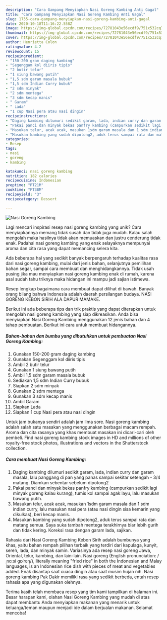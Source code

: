 ```yaml
---
description: "Cara Gampang Menyiapkan Nasi Goreng Kambing Anti Gagal"
title: "Cara Gampang Menyiapkan Nasi Goreng Kambing Anti Gagal"
slug: 1735-cara-gampang-menyiapkan-nasi-goreng-kambing-anti-gagal
date: 2020-10-18T11:16:22.558Z
image: https://img-global.cpcdn.com/recipes/72781043e56ecdf9/751x532cq70/nasi-goreng-kambing-foto-resep-utama.jpg
thumbnail: https://img-global.cpcdn.com/recipes/72781043e56ecdf9/751x532cq70/nasi-goreng-kambing-foto-resep-utama.jpg
cover: https://img-global.cpcdn.com/recipes/72781043e56ecdf9/751x532cq70/nasi-goreng-kambing-foto-resep-utama.jpg
author: Henrietta Colon
ratingvalue: 4.2
reviewcount: 15
recipeingredient:
- "150-200 gram daging kambing"
- "Segenggam kol diiris tipis"
- "2 butir telur"
- "1 siung bawang putih"
- "1,5 sdm garam masala bubuk"
- "1,5 sdm Indian Curry bubuk"
- "2 sdm minyak"
- "2 sdm mentega"
- "3 sdm kecap manis"
- " Garam"
- " Lada"
- "1 cup Nasi pera atau nasi dingin"
recipeinstructions:
- "Daging kambing dilumuri sedikit garam, lada, indian curry dan garam masala, lalu panggang di pan yang panas sampai sekitar setengah - 3/4 matang. Diamkan sebentar sebelum dipotong2"
- "Pakai panci dan minyak bekas panfry kambing (campurkan sedikit lagi minyak goreng kalau kurang), tumis kol sampai agak layu, lalu masukan bawang putih."
- "Masukan telur, acak acak, masukan 1sdm garam masala dan 1 sdm indian curry, lalu masukan nasi pera (atau nasi dingin sisa kemarin yang dikulkas), beri kecap manis."
- "Masukan kambing yang sudah dipotong2, aduk terus sampai rata dan matang semua. Saya suka tambah mentega terakhirnya biar lebih gurih dan tidak kering. Koreksi rasa dengan garam lada, sajikan."
categories:
- Resep
tags:
- nasi
- goreng
- kambing

katakunci: nasi goreng kambing 
nutrition: 182 calories
recipecuisine: Indonesian
preptime: "PT21M"
cooktime: "PT38M"
recipeyield: "3"
recipecategory: Dessert

---
```



![Nasi Goreng Kambing](https://img-global.cpcdn.com/recipes/72781043e56ecdf9/751x532cq70/nasi-goreng-kambing-foto-resep-utama.jpg)

Lagi mencari inspirasi resep nasi goreng kambing yang unik? Cara menyiapkannya memang tidak susah dan tidak juga mudah. Kalau salah mengolah maka hasilnya tidak akan memuaskan dan justru cenderung tidak enak. Padahal nasi goreng kambing yang enak selayaknya mempunyai aroma dan cita rasa yang dapat memancing selera kita.

Ada beberapa hal yang sedikit banyak berpengaruh terhadap kualitas rasa dari nasi goreng kambing, mulai dari jenis bahan, selanjutnya pemilihan bahan segar, sampai cara membuat dan menghidangkannya. Tidak usah pusing jika mau menyiapkan nasi goreng kambing enak di rumah, karena asal sudah tahu triknya maka hidangan ini mampu jadi sajian istimewa.

Resep lengkap bagaimana cara membuat dapat dilihat di bawah. Banyak orang bilang bahwa Indonesia adalah daerah persilangan budaya. NASI GORENG KEBON SIRIH ALA DAPUR MAMAKE.


Berikut ini ada beberapa tips dan trik praktis yang dapat diterapkan untuk mengolah nasi goreng kambing yang siap dikreasikan. Anda bisa menyiapkan Nasi Goreng Kambing menggunakan 12 jenis bahan dan 4 tahap pembuatan. Berikut ini cara untuk membuat hidangannya.

<!--inarticleads1-->

##### Bahan-bahan dan bumbu yang dibutuhkan untuk pembuatan Nasi Goreng Kambing:

1. Gunakan 150-200 gram daging kambing
1. Gunakan Segenggam kol diiris tipis
1. Ambil 2 butir telur
1. Gunakan 1 siung bawang putih
1. Ambil 1,5 sdm garam masala bubuk
1. Sediakan 1,5 sdm Indian Curry bubuk
1. Siapkan 2 sdm minyak
1. Gunakan 2 sdm mentega
1. Gunakan 3 sdm kecap manis
1. Ambil  Garam
1. Siapkan  Lada
1. Siapkan 1 cup Nasi pera atau nasi dingin


Untuk jam bukanya sendiri adalah jam lima sore. Nasi goreng kambing adalah salah satu masakan yang menggunakan berbagai macam rempah. Aroma dan cita rasanya yang khas membuat masakan ini dicari-cari oleh pembeli. Find nasi goreng kambing stock images in HD and millions of other royalty-free stock photos, illustrations and vectors in the Shutterstock collection. 

<!--inarticleads2-->

##### Cara membuat Nasi Goreng Kambing:

1. Daging kambing dilumuri sedikit garam, lada, indian curry dan garam masala, lalu panggang di pan yang panas sampai sekitar setengah - 3/4 matang. Diamkan sebentar sebelum dipotong2
1. Pakai panci dan minyak bekas panfry kambing (campurkan sedikit lagi minyak goreng kalau kurang), tumis kol sampai agak layu, lalu masukan bawang putih.
1. Masukan telur, acak acak, masukan 1sdm garam masala dan 1 sdm indian curry, lalu masukan nasi pera (atau nasi dingin sisa kemarin yang dikulkas), beri kecap manis.
1. Masukan kambing yang sudah dipotong2, aduk terus sampai rata dan matang semua. Saya suka tambah mentega terakhirnya biar lebih gurih dan tidak kering. Koreksi rasa dengan garam lada, sajikan.


Rahasia dari Nasi Goreng Kambing Kebon Sirih adalah bumbunya yang khas, yaitu bahan rempah pilihan terbaik yang terdiri dari kapulaga, kunyit, sereh, lada, dan minyak samin. Variasinya ada resep nasi goreng Jawa, Oriental, telur, kambing, dan lain-lain. Nasi goreng (English pronunciation: /ˌnɑːsi ɡɒˈrɛŋ/), literally meaning &#34;fried rice&#34; in both the Indonesian and Malay languages, is an Indonesian rice dish with pieces of meat and vegetables added. Enak disantap saat cuaca dingin atau saat musim hujan nih. Nasi goreng kambing Pak Dakir memiliki rasa yang sedikit berbeda, entah resep rahasia apa yang digunakan olehnya. 

Terima kasih telah membaca resep yang tim kami tampilkan di halaman ini. Besar harapan kami, olahan Nasi Goreng Kambing yang mudah di atas dapat membantu Anda menyiapkan makanan yang menarik untuk keluarga/teman maupun menjadi ide dalam berjualan makanan. Selamat mencoba!
